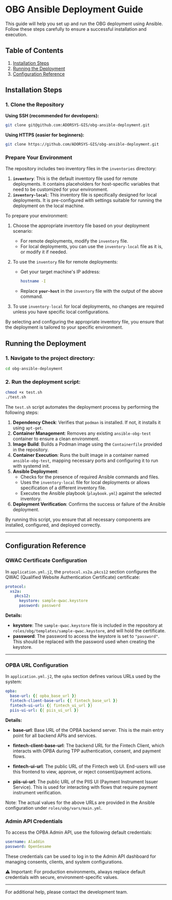 # OBG Ansible Deployment Guide

This guide will help you set up and run the OBG deployment using Ansible. Follow these steps carefully to ensure a successful installation and execution.

## Table of Contents
1. [Installation Steps](#installation-steps)
2. [Running the Deployment](#running-the-deployment)
3. [Configuration Reference](#configuration-reference)


## Installation Steps

### 1. Clone the Repository

**Using SSH (recommended for developers):**
```bash
git clone git@github.com:ADORSYS-GIS/obg-ansible-deployment.git
```

**Using HTTPS (easier for beginners):**
```bash
git clone https://github.com/ADORSYS-GIS/obg-ansible-deployment.git
```

### Prepare Your Environment

The repository includes two inventory files in the `inventories` directory:

1. **`inventory`**: This is the default inventory file used for remote deployments. It contains placeholders for host-specific variables that need to be customized for your environment.
2. **`inventory-local`**: This inventory file is specifically designed for local deployments. It is pre-configured with settings suitable for running the deployment on the local machine.

To prepare your environment:

1. Choose the appropriate inventory file based on your deployment scenario:
   - For remote deployments, modify the `inventory` file.
   - For local deployments, you can use the `inventory-local` file as it is, or modify it if needed.

2. To use the `inventory` file for remote deployments:
   - Get your target machine's IP address:
     ```bash
     hostname -I
     ```
   - Replace **`your-host`** in the `inventory` file with the output of the above command.

3. To use `inventory-local` for local deployments, no changes are required unless you have specific local configurations.

By selecting and configuring the appropriate inventory file, you ensure that the deployment is tailored to your specific environment.

## Running the Deployment

### 1. Navigate to the project directory:
```bash
cd obg-ansible-deployment
```

### 2. Run the deployment script:
```bash
chmod +x test.sh
./test.sh
```

The `test.sh` script automates the deployment process by performing the following steps:
1. **Dependency Check**: Verifies that `podman` is installed. If not, it installs it using `apt-get`.
2. **Container Management**: Removes any existing `ansible-obg-test` container to ensure a clean environment.
3. **Image Build**: Builds a Podman image using the `Containerfile` provided in the repository.
4. **Container Execution**: Runs the built image in a container named `ansible-obg-test`, mapping necessary ports and configuring it to run with systemd init.
5. **Ansible Deployment**:
   - Checks for the presence of required Ansible commands and files.
   - Uses the `inventory-local` file for local deployments or allows specification of a different inventory file.
   - Executes the Ansible playbook (`playbook.yml`) against the selected inventory.
6. **Deployment Verification**: Confirms the success or failure of the Ansible deployment.

By running this script, you ensure that all necessary components are installed, configured, and deployed correctly.

---

## Configuration Reference

### QWAC Certificate Configuration

In `application.yml.j2`, the `protocol.xs2a.pkcs12` section configures the QWAC (Qualified Website Authentication Certificate) certificate:

```yaml
protocol:
  xs2a:
    pkcs12:
      keystore: sample-qwac.keystore
      password: password
```

**Details:**

- **keystore**: The `sample-qwac.keystore` file is included in the repository at `roles/obg/templates/sample-qwac.keystore`, and will hold the certificate.
- **password**: The password to access the keystore is set to `"password"`. This should be replaced with the password used when creating the keystore.

---

### OPBA URL Configuration

In `application.yml.j2`, the `opba` section defines various URLs used by the system:

```yaml
opba:
  base-url: {{ opba_base_url }}
  fintech-client-base-url: {{ fintech_base_url }}
  fintech-ui-url: {{ fintech_ui_url }}
  piis-ui-url: {{ piis_ui_url }}
```

**Details:**

- **base-url**: Base URL of the OPBA backend server. This is the main entry point for all backend APIs and services.

- **fintech-client-base-url**: The backend URL for the Fintech Client, which interacts with OPBA during TPP authentication, consent, and payment flows.

- **fintech-ui-url**: The public URL of the Fintech web UI. End-users will use this frontend to view, approve, or reject consent/payment actions.

- **piis-ui-url**: The public URL of the PIIS UI (Payment Instrument Issuer Service). This is used for interacting with flows that require payment instrument verification.

Note:
The actual values for the above URLs are provided in the Ansible configuration under
`roles/obg/vars/main.yml`.


### Admin API Credentials
To access the OPBA Admin API, use the following default credentials:

```yml
username: Aladdin
password: OpenSesame
```
These credentials can be used to log in to the Admin API dashboard for managing consents, clients, and system configurations.

⚠️ Important: For production environments, always replace default credentials with secure, environment-specific values.

---


For additional help, please contact the development team.
